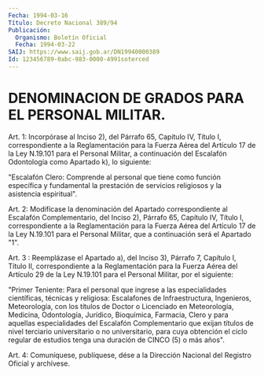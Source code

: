 ```yaml
---
Fecha: 1994-03-16
Título: Decreto Nacional 389/94
Publicación:
  Organismo: Boletín Oficial
  Fecha: 1994-03-22
SAIJ: https://www.saij.gob.ar/DN19940000389
Id: 123456789-0abc-983-0000-4991soterced
---
```

# DENOMINACION DE GRADOS PARA EL PERSONAL MILITAR.

<a id="1"></a>
Art. 1: Incorpórase al Inciso 2), del Párrafo 65, Capítulo IV, Título  I, correspondiente a la Reglamentación para la Fuerza Aérea del Artículo  17  de  la  Ley  N.19.101 para el Personal Militar, a continuación  del  Escalafón  Odontología   como  Apartado  k),  lo siguiente:

"Escalafón  Clero: Comprende al personal que  tiene  como  función específica y fundamental  la  prestación  de servicios religiosos y la asistencia espiritual".

<a id="2"></a>
Art. 2: Modifícase la denominación del Apartado correspondiente al Escalafón  Complementario,  del  Inciso 2), Párrafo 65, Capítulo IV, Título I, correspondiente a la Reglamentación  para  la  Fuerza Aérea  del Artículo 17 de la Ley N.19.101 para el Personal Militar, que a continuación será el Apartado "1".

<a id="3"></a>
Art. 3 : Reemplázase el Apartado a), del Inciso 3), Párrafo 7, Capítulo  I, Título II, correspondiente a la Reglamentación para la Fuerza Aérea  del  Artículo  29 de la Ley N.19.101 para el Personal Militar, por el siguiente:

"Primer Teniente: Para el personal que ingrese a las especialidades científicas, técnicas  y  religiosa:  Escalafones de Infraestructura,  Ingenieros,  Meteorología,  con  los  títulos  de Doctor    o  Licenciado  en  Meteorología,  Medicina,  Odontología, Jurídico, Bioquímica, Farmacia, Clero y para aquellas especialidades  del  Escalafón Complementario que exijan títulos de nivel  terciario  universitario   o  no  universitario,  para  cuya obtención el ciclo regular de estudios  tenga una duración de CINCO (5) o más años".

<a id="4"></a>
Art.  4: Comuníquese, publíquese, dése a la Dirección Nacional del Registro Oficial y archívese.
